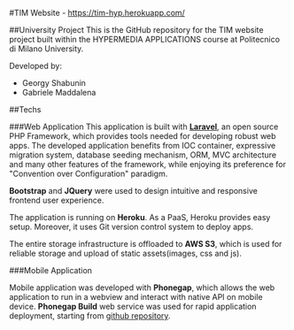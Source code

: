 #TIM Website - https://tim-hyp.herokuapp.com/

##University Project
This is the GitHub repository for the TIM website project built within the HYPERMEDIA APPLICATIONS course at Politecnico di Milano University.

Developed by:
- Georgy Shabunin
- Gabriele Maddalena

##Techs

###Web Application
This application is built with **[Laravel](http://laravel.com/)**, an open source PHP Framework, which provides tools needed for developing robust web apps. The developed application benefits from IOC container, expressive migration system, database seeding mechanism, ORM, MVC architecture and many other features of the framework, while enjoying its preference for "Convention over Configuration" paradigm.

**Bootstrap** and **JQuery** were used to design intuitive and responsive frontend user experience.

The application is running on **Heroku**. As a PaaS, Heroku provides easy setup. Moreover, it uses Git version control system to deploy apps.

The entire storage infrastructure is offloaded to **AWS S3**, which is used for reliable storage and upload of static assets(images, css and js).

###Mobile Application

Mobile application was developed with **Phonegap**, which allows the web application to run in a webview and interact with native API on mobile device. **Phonegap Build** web service was used for rapid application deployment, starting from [github repository](https://github.com/twist900/tim-hyp-mobile).